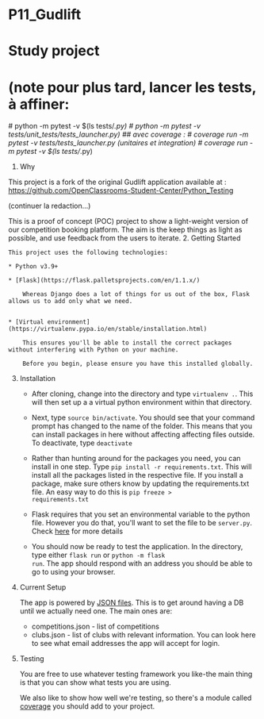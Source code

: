 # P11_Gudlift
# Study project

# (note pour plus tard, lancer les tests, à affiner:  
# python -m pytest -v $(ls tests/*.py)
# python -m pytest -v tests/unit_tests/tests_launcher.py)
## avec coverage : 
# coverage run -m pytest -v tests/tests_launcher.py (unitaires et integration)
# coverage run -m pytest -v $(ls tests/*.py)

1. Why

This project is a fork of the original Gudlift application
available at : https://github.com/OpenClassrooms-Student-Center/Python_Testing



(continuer la redaction...)





This is a proof of concept (POC) project to show a light-weight version of our competition booking platform. The aim is the keep things as light as possible, and use feedback from the users to iterate.
2. Getting Started

    This project uses the following technologies:

    * Python v3.9+

    * [Flask](https://flask.palletsprojects.com/en/1.1.x/)

        Whereas Django does a lot of things for us out of the box, Flask allows us to add only what we need. 
     

    * [Virtual environment](https://virtualenv.pypa.io/en/stable/installation.html)

        This ensures you'll be able to install the correct packages without interfering with Python on your machine.

        Before you begin, please ensure you have this installed globally. 


3. Installation

    - After cloning, change into the directory and type <code>virtualenv .</code>. This will then set up a a virtual python environment within that directory.

    - Next, type <code>source bin/activate</code>. You should see that your command prompt has changed to the name of the folder. This means that you can install packages in here without affecting affecting files outside. To deactivate, type <code>deactivate</code>

    - Rather than hunting around for the packages you need, you can install in one step. Type <code>pip install -r requirements.txt</code>. This will install all the packages listed in the respective file. If you install a package, make sure others know by updating the requirements.txt file. An easy way to do this is <code>pip freeze > requirements.txt</code>

    - Flask requires that you set an environmental variable to the python file. However you do that, you'll want to set the file to be <code>server.py</code>. Check [here](https://flask.palletsprojects.com/en/1.1.x/quickstart/#a-minimal-application) for more details

    - You should now be ready to test the application. In the directory, type either <code>flask run</code> or <code>python -m flask run</code>. The app should respond with an address you should be able to go to using your browser.

4. Current Setup

    The app is powered by [JSON files](https://www.tutorialspoint.com/json/json_quick_guide.htm). This is to get around having a DB until we actually need one. The main ones are:
     
    * competitions.json - list of competitions
    * clubs.json - list of clubs with relevant information. You can look here to see what email addresses the app will accept for login.

5. Testing

    You are free to use whatever testing framework you like-the main thing is that you can show what tests you are using.

    We also like to show how well we're testing, so there's a module called 
    [coverage](https://coverage.readthedocs.io/en/coverage-5.1/) you should add to your project.

